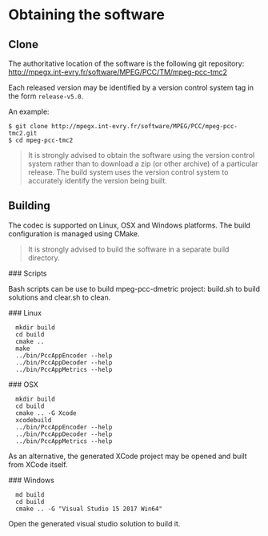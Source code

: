 Obtaining the software
======================

Clone
---------------
The authoritative location of the software is the following git
repository:
   <http://mpegx.int-evry.fr/software/MPEG/PCC/TM/mpeg-pcc-tmc2>

Each released version may be identified by a version control system tag in
the form `release-v5.0`.

An example:

```console
$ git clone http://mpegx.int-evry.fr/software/MPEG/PCC/mpeg-pcc-tmc2.git
$ cd mpeg-pcc-tmc2
```

> It is strongly advised to obtain the software using the version control
> system rather than to download a zip (or other archive) of a particular
> release.  The build system uses the version control system to accurately
> identify the version being built.

Building
------- 

The codec is supported on Linux, OSX and Windows platforms.  The build
configuration is managed using CMake.

> It is strongly advised to build the software in a separate build directory.

### Scripts

Bash scripts can be use to build mpeg-pcc-dmetric project: build.sh to build solutions and
clear.sh to clean.
 
### Linux

```console
  mkdir build
  cd build
  cmake ..
  make
  ../bin/PccAppEncoder --help
  ../bin/PccAppDecoder --help
  ../bin/PccAppMetrics --help
```

### OSX

```console
  mkdir build
  cd build
  cmake .. -G Xcode
  xcodebuild
  ../bin/PccAppEncoder --help
  ../bin/PccAppDecoder --help
  ../bin/PccAppMetrics --help
```

As an alternative, the generated XCode project may be opened and built from
XCode itself.

### Windows

```console
  md build
  cd build
  cmake .. -G "Visual Studio 15 2017 Win64"
```

Open the generated visual studio solution to build it.
